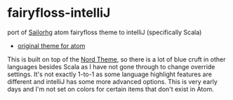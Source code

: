 # fairyfloss-intelliJ
port of [Sailorhg](https://github.com/sailorhg) atom fairyfloss theme to intelliJ (specifically Scala)

* [original theme for atom](https://github.com/sailorhg/fairyfloss)

This is built on top of the [Nord Theme](https://github.com/arcticicestudio/nord-jetbrains-editor), so there is a lot of blue cruft in other languages besides Scala as I have not gone through to change override settings.  It's not exactly 1-to-1 as some language highlight features are different and intelliJ has some more advanced options.  This is very early days and I'm not set on colors for certain items that don't exist in Atom. 
